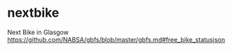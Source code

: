 # nextbike
Next Bike in Glasgow 
https://github.com/NABSA/gbfs/blob/master/gbfs.md#free_bike_statusjson
